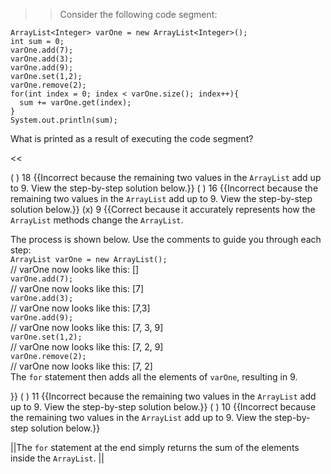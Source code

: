 >>Consider the following code segment:
<pre><code>ArrayList&lt;Integer&gt; varOne = new ArrayList&lt;Integer&gt;();
int sum = 0;
varOne.add(7);
varOne.add(3);
varOne.add(9);
varOne.set(1,2);
varOne.remove(2);
for(int index = 0; index &lt; varOne.size(); index++){
  sum += varOne.get(index);
}
System.out.println(sum);
</code></pre>
<p>What is printed as a result of executing the code segment? </p><<

( ) 18 {{Incorrect because the remaining two values in the <code>ArrayList</code> add up to 9.  View the step-by-step solution below.}}
( ) 16 {{Incorrect because the remaining two values in the <code>ArrayList</code> add up to 9. View the step-by-step solution below.}}
(x) 9 {{Correct because it accurately represents how the <code>ArrayList</code> methods change the <code>ArrayList</code>.
<p>The process is shown below. Use the comments to guide you through each step:<br/>
<code>ArrayList varOne = new ArrayList();</code> <br/>
// varOne now looks like this: []<br/>
<code>varOne.add(7);</code><br/>
// varOne now looks like this: [7]<br/>
<code>varOne.add(3);</code><br/> 
// varOne now looks like this: [7,3]<br/>
<code>varOne.add(9);</code><br/>
// varOne now looks like this: [7, 3, 9]<br/>
<code>varOne.set(1,2);</code><br/>
// varOne now looks like this: [7, 2, 9]<br/>
<code>varOne.remove(2);</code><br/>
// varOne now looks like this: [7, 2]<br/>
The <code>for</code> statement then adds all the elements of <code>varOne</code>, resulting in 9.</p>}}
( ) 11 {{Incorrect because the remaining two values in the <code>ArrayList</code> add up to 9. View the step-by-step solution below.}}
( ) 10 {{Incorrect because the remaining two values in the <code>ArrayList</code> add up to 9. View the step-by-step solution below.}}

||The <code>for</code> statement at the end simply returns the sum of the elements inside the <code>ArrayList</code>. ||
